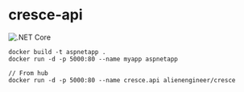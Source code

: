 # cresce-api

![.NET Core](https://github.com/AlienEngineer/cresce-api/workflows/.NET%20Core/badge.svg?branch=master)



```
docker build -t aspnetapp .
docker run -d -p 5000:80 --name myapp aspnetapp

// From hub
docker run -d -p 5000:80 --name cresce.api alienengineer/cresce
```
